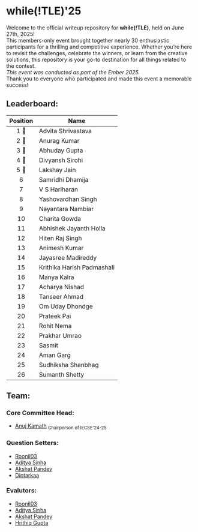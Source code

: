 # while(!TLE)'25
Welcome to the official writeup repository for **while(!TLE)**, held on June 27th, 2025!  
This members-only event brought together nearly 30 enthusiastic participants for a thrilling and competitive experience. Whether you’re here to revisit the challenges, celebrate the winners, or learn from the creative solutions, this repository is your go-to destination for all things related to the contest.  
*This event was conducted as part of the Ember 2025.*  
Thank you to everyone who participated and made this event a memorable success!


## Leaderboard:
| Position | Name |
|---|---|
|<div align="center"> 1 🥇</div> | Advita Shrivastava |
|<div align="center"> 2 🥈</div>| Anurag Kumar |
|<div align="center"> 3 🥉</div> | Abhuday Gupta |
|<div align="center"> 4 🏅</div> | Divyansh Sirohi |
|<div align="center"> 5 🏅</div> | Lakshay Jain |
|<div align="center"> 6 </div>| Samridhi Dhamija |
|<div align="center"> 7 </div>| V S Hariharan |
|<div align="center"> 8 </div>| Yashovardhan Singh |
|<div align="center"> 9 </div>| Nayantara Nambiar |
|<div align="center"> 10 </div>| Charita Gowda |
|<div align="center"> 11 </div>| Abhishek Jayanth Holla |
|<div align="center"> 12 </div>| Hiten Raj Singh |
|<div align="center"> 13 </div>| Animesh Kumar |
|<div align="center"> 14 </div>| Jayasree Madireddy |
|<div align="center"> 15 </div>| Krithika Harish Padmashali |
|<div align="center"> 16 </div>| Manya Kalra |
|<div align="center"> 17 </div>| Acharya Nishad |
|<div align="center"> 18 </div>| Tanseer Ahmad |
|<div align="center"> 19 </div>| Om Uday Dhondge |
|<div align="center"> 20 </div>| Prateek Pai |
|<div align="center"> 21 </div>| Rohit Nema |
|<div align="center"> 22 </div>| Prakhar Umrao |
|<div align="center"> 23 </div>| Sasmit |
|<div align="center"> 24 </div>| Aman Garg |
|<div align="center"> 25 </div>| Sudhiksha Shanbhag |
|<div align="center"> 26 </div>| Sumanth Shetty |

## Team:

### Core Committee Head:
- <a href="https://github.com/AnujKamath">Anuj Kamath</a> <sub>Chairperson of IECSE'24-25</sub>
### Question Setters:
- <a href="https://github.com/Roonil03">Roonil03</a>
- <a href="https://github.com/AdityaSinha149">Aditya Sinha</a>
- <a href="https://github.com/weird-akshat">Akshat Pandey</a>
- <a href="https://github.com/Diptarkaa">Diptarkaa</a>

### Evalutors:
- <a href="https://github.com/Roonil03">Roonil03</a>
- <a href="https://github.com/AdityaSinha149">Aditya Sinha</a>
- <a href="https://github.com/weird-akshat">Akshat Pandey</a>
- <a href="https://github.com/Hrithiq">Hrithiq Gupta</a>